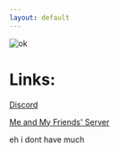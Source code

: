 ```yaml
---
layout: default
---
```



![ok](https://c.tenor.com/u9XnPveDa9AAAAAM/rick-rickroll.gif)


# Links: 
[Discord](https://discord.com/users/729216428829442069)

[Me and My Friends' Server](https://discord.gg/Y4MHnd5PqH)

eh i dont have much
